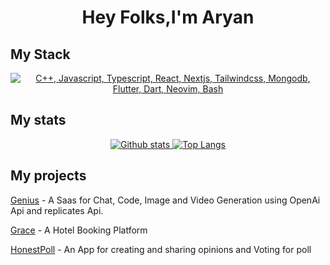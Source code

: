 <h1 align="center">Hey Folks,I'm Aryan </h1>

## My Stack
<p align="center">
  <a href="#">
    <img src="https://skillicons.dev/icons?i=cpp,js,ts,react,nextjs,tailwindcss,mongodb,mysql,neovim,bash,lua" alt="C++, Javascript, Typescript, React, Nextjs, Tailwindcss, Mongodb, Flutter, Dart, Neovim, Bash">
  </a>
</p>

## My stats
<p align="center">
  <a href="#">
    <img src="https://github-readme-stats.vercel.app/api?username=aryankumar07&theme=onedark&show_icons=true&hide_rank=true&custom_title=Stats&count_private=true&hide_border=true&hide=issues&line_height=24&bg_color=0d1117" alt="Github stats" />
    <img src="https://github-readme-stats.vercel.app/api/top-langs/?username=aryankumar07&layout=compact&theme=onedark&count_private=true&hide_border=true&bg_color=0d1117&exclude_repo=Dotfiles" alt="Top Langs">
  </a>
</p>

## My projects

[Genius](https://genius-ten-navy.vercel.app) - A Saas for Chat, Code, Image and Video Generation using OpenAi Api and replicates Api. 

[Grace](https://github.com/aryankumar07/grace) - A Hotel  Booking Platform

[HonestPoll](https://github.com/aryankumar07/honestpol) - An App for creating and sharing opinions and Voting for poll
